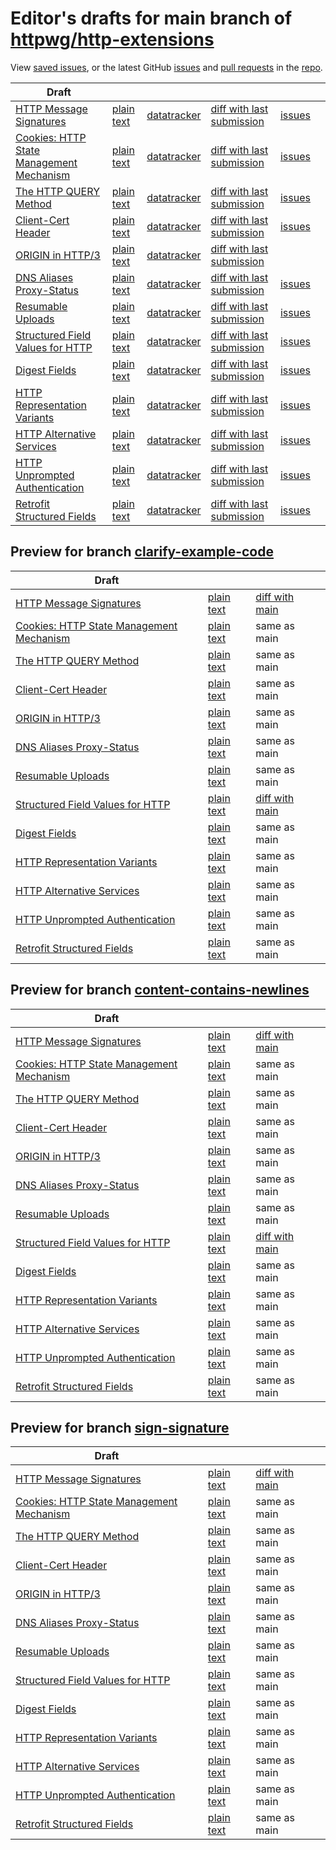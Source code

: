 # Editor's drafts for main branch of [httpwg/http-extensions](https://github.com/httpwg/http-extensions)

View [saved issues](issues.html), or the latest GitHub [issues](https://github.com/httpwg/http-extensions/issues) and [pull requests](https://github.com/httpwg/http-extensions/pulls) in the [repo](https://github.com/httpwg/http-extensions).

| Draft |     |     |     |     |     |
| ----- | --- | --- | --- | --- | --- |
| [HTTP Message Signatures](./draft-ietf-httpbis-message-signatures.html "HTTP Message Signatures (HTML)") | [plain text](./draft-ietf-httpbis-message-signatures.txt "HTTP Message Signatures (Text)") | [datatracker](https://datatracker.ietf.org/doc/draft-ietf-httpbis-message-signatures "Datatracker for draft-ietf-httpbis-message-signatures") | [diff with last submission](https://www.ietf.org/rfcdiff?url1=draft-ietf-httpbis-message-signatures&url2=https://httpwg.github.io/http-extensions/draft-ietf-httpbis-message-signatures.txt) | [issues](https://github.com/httpwg/http-extensions/labels/signatures) |
| [Cookies: HTTP State Management Mechanism](./draft-ietf-httpbis-rfc6265bis.html "Cookies: HTTP State Management Mechanism (HTML)") | [plain text](./draft-ietf-httpbis-rfc6265bis.txt "Cookies: HTTP State Management Mechanism (Text)") | [datatracker](https://datatracker.ietf.org/doc/draft-ietf-httpbis-rfc6265bis "Datatracker for draft-ietf-httpbis-rfc6265bis") | [diff with last submission](https://www.ietf.org/rfcdiff?url1=draft-ietf-httpbis-rfc6265bis&url2=https://httpwg.github.io/http-extensions/draft-ietf-httpbis-rfc6265bis.txt) | [issues](https://github.com/httpwg/http-extensions/labels/6265bis) |
| [The HTTP QUERY Method](./draft-ietf-httpbis-safe-method-w-body.html "The HTTP QUERY Method (HTML)") | [plain text](./draft-ietf-httpbis-safe-method-w-body.txt "The HTTP QUERY Method (Text)") | [datatracker](https://datatracker.ietf.org/doc/draft-ietf-httpbis-safe-method-w-body "Datatracker for draft-ietf-httpbis-safe-method-w-body") | [diff with last submission](https://www.ietf.org/rfcdiff?url1=draft-ietf-httpbis-safe-method-w-body&url2=https://httpwg.github.io/http-extensions/draft-ietf-httpbis-safe-method-w-body.txt) | [issues](https://github.com/httpwg/http-extensions/labels/safe-method-w-body) |
| [Client-Cert Header](./draft-ietf-httpbis-client-cert-field.html "Client-Cert HTTP Header Field (HTML)") | [plain text](./draft-ietf-httpbis-client-cert-field.txt "Client-Cert HTTP Header Field (Text)") | [datatracker](https://datatracker.ietf.org/doc/draft-ietf-httpbis-client-cert-field "Datatracker for draft-ietf-httpbis-client-cert-field") | [diff with last submission](https://www.ietf.org/rfcdiff?url1=draft-ietf-httpbis-client-cert-field&url2=https://httpwg.github.io/http-extensions/draft-ietf-httpbis-client-cert-field.txt) | [issues](https://github.com/httpwg/http-extensions/labels/client-cert-field) |
| [ORIGIN in HTTP/3](./draft-ietf-httpbis-origin-h3.html "The ORIGIN Extension in HTTP/3 (HTML)") | [plain text](./draft-ietf-httpbis-origin-h3.txt "The ORIGIN Extension in HTTP/3 (Text)") | [datatracker](https://datatracker.ietf.org/doc/draft-ietf-httpbis-origin-h3 "Datatracker for draft-ietf-httpbis-origin-h3") | [diff with last submission](https://www.ietf.org/rfcdiff?url1=draft-ietf-httpbis-origin-h3&url2=https://httpwg.github.io/http-extensions/draft-ietf-httpbis-origin-h3.txt) |  |
| [DNS Aliases Proxy-Status](./draft-ietf-httpbis-alias-proxy-status.html "HTTP Proxy-Status Parameter for Next-Hop Aliases (HTML)") | [plain text](./draft-ietf-httpbis-alias-proxy-status.txt "HTTP Proxy-Status Parameter for Next-Hop Aliases (Text)") | [datatracker](https://datatracker.ietf.org/doc/draft-ietf-httpbis-alias-proxy-status "Datatracker for draft-ietf-httpbis-alias-proxy-status") | [diff with last submission](https://www.ietf.org/rfcdiff?url1=draft-ietf-httpbis-alias-proxy-status&url2=https://httpwg.github.io/http-extensions/draft-ietf-httpbis-alias-proxy-status.txt) | [issues](https://github.com/httpwg/http-extensions/labels/alias-proxy-status) |
| [Resumable Uploads](./draft-ietf-httpbis-resumable-upload.html "Resumable Uploads for HTTP (HTML)") | [plain text](./draft-ietf-httpbis-resumable-upload.txt "Resumable Uploads for HTTP (Text)") | [datatracker](https://datatracker.ietf.org/doc/draft-ietf-httpbis-resumable-upload "Datatracker for draft-ietf-httpbis-resumable-upload") | [diff with last submission](https://www.ietf.org/rfcdiff?url1=draft-ietf-httpbis-resumable-upload&url2=https://httpwg.github.io/http-extensions/draft-ietf-httpbis-resumable-upload.txt) | [issues](https://github.com/httpwg/http-extensions/labels/resumable-upload) |
| [Structured Field Values for HTTP](./draft-ietf-httpbis-sfbis.html "Structured Field Values for HTTP (HTML)") | [plain text](./draft-ietf-httpbis-sfbis.txt "Structured Field Values for HTTP (Text)") | [datatracker](https://datatracker.ietf.org/doc/draft-ietf-httpbis-sfbis "Datatracker for draft-ietf-httpbis-sfbis") | [diff with last submission](https://www.ietf.org/rfcdiff?url1=draft-ietf-httpbis-sfbis&url2=https://httpwg.github.io/http-extensions/draft-ietf-httpbis-sfbis.txt) | [issues](https://github.com/httpwg/http-extensions/labels/header-structure) |
| [Digest Fields](./draft-ietf-httpbis-digest-headers.html "Digest Fields (HTML)") | [plain text](./draft-ietf-httpbis-digest-headers.txt "Digest Fields (Text)") | [datatracker](https://datatracker.ietf.org/doc/draft-ietf-httpbis-digest-headers "Datatracker for draft-ietf-httpbis-digest-headers") | [diff with last submission](https://www.ietf.org/rfcdiff?url1=draft-ietf-httpbis-digest-headers&url2=https://httpwg.github.io/http-extensions/draft-ietf-httpbis-digest-headers.txt) | [issues](https://github.com/httpwg/http-extensions/labels/digest-headers) |
| [HTTP Representation Variants](./draft-ietf-httpbis-variants.html "HTTP Representation Variants (HTML)") | [plain text](./draft-ietf-httpbis-variants.txt "HTTP Representation Variants (Text)") | [datatracker](https://datatracker.ietf.org/doc/draft-ietf-httpbis-variants "Datatracker for draft-ietf-httpbis-variants") | [diff with last submission](https://www.ietf.org/rfcdiff?url1=draft-ietf-httpbis-variants&url2=https://httpwg.github.io/http-extensions/draft-ietf-httpbis-variants.txt) | [issues](https://github.com/httpwg/http-extensions/labels/variants) |
| [HTTP Alternative Services](./draft-ietf-httpbis-rfc7838bis.html "HTTP Alternative Services (HTML)") | [plain text](./draft-ietf-httpbis-rfc7838bis.txt "HTTP Alternative Services (Text)") | [datatracker](https://datatracker.ietf.org/doc/draft-ietf-httpbis-rfc7838bis "Datatracker for draft-ietf-httpbis-rfc7838bis") | [diff with last submission](https://www.ietf.org/rfcdiff?url1=draft-ietf-httpbis-rfc7838bis&url2=https://httpwg.github.io/http-extensions/draft-ietf-httpbis-rfc7838bis.txt) | [issues](https://github.com/httpwg/http-extensions/labels/alt-svc) |
| [HTTP Unprompted Authentication](./draft-ietf-httpbis-unprompted-auth.html "HTTP Unprompted Authentication (HTML)") | [plain text](./draft-ietf-httpbis-unprompted-auth.txt "HTTP Unprompted Authentication (Text)") | [datatracker](https://datatracker.ietf.org/doc/draft-ietf-httpbis-unprompted-auth "Datatracker for draft-ietf-httpbis-unprompted-auth") | [diff with last submission](https://www.ietf.org/rfcdiff?url1=draft-ietf-httpbis-unprompted-auth&url2=https://httpwg.github.io/http-extensions/draft-ietf-httpbis-unprompted-auth.txt) | [issues](https://github.com/httpwg/http-extensions/labels/unprompted-auth) |
| [Retrofit Structured Fields](./draft-ietf-httpbis-retrofit.html "Retrofit Structured Fields for HTTP (HTML)") | [plain text](./draft-ietf-httpbis-retrofit.txt "Retrofit Structured Fields for HTTP (Text)") | [datatracker](https://datatracker.ietf.org/doc/draft-ietf-httpbis-retrofit "Datatracker for draft-ietf-httpbis-retrofit") | [diff with last submission](https://www.ietf.org/rfcdiff?url1=draft-ietf-httpbis-retrofit&url2=https://httpwg.github.io/http-extensions/draft-ietf-httpbis-retrofit.txt) | [issues](https://github.com/httpwg/http-extensions/labels/retrofit) |

## Preview for branch [clarify-example-code](clarify-example-code)

| Draft |     |     |     |
| ----- | --- | --- | --- |
| [HTTP Message Signatures](clarify-example-code/draft-ietf-httpbis-message-signatures.html "HTTP Message Signatures (HTML)") | [plain text](clarify-example-code/draft-ietf-httpbis-message-signatures.txt "HTTP Message Signatures (Text)") | [diff with main](https://www.ietf.org/rfcdiff?url1=https://httpwg.github.io/http-extensions/draft-ietf-httpbis-message-signatures.txt&url2=https://httpwg.github.io/http-extensions/clarify-example-code/draft-ietf-httpbis-message-signatures.txt) |
| [Cookies: HTTP State Management Mechanism](clarify-example-code/draft-ietf-httpbis-rfc6265bis.html "Cookies: HTTP State Management Mechanism (HTML)") | [plain text](clarify-example-code/draft-ietf-httpbis-rfc6265bis.txt "Cookies: HTTP State Management Mechanism (Text)") | same as main |
| [The HTTP QUERY Method](clarify-example-code/draft-ietf-httpbis-safe-method-w-body.html "The HTTP QUERY Method (HTML)") | [plain text](clarify-example-code/draft-ietf-httpbis-safe-method-w-body.txt "The HTTP QUERY Method (Text)") | same as main |
| [Client-Cert Header](clarify-example-code/draft-ietf-httpbis-client-cert-field.html "Client-Cert HTTP Header Field (HTML)") | [plain text](clarify-example-code/draft-ietf-httpbis-client-cert-field.txt "Client-Cert HTTP Header Field (Text)") | same as main |
| [ORIGIN in HTTP/3](clarify-example-code/draft-ietf-httpbis-origin-h3.html "The ORIGIN Extension in HTTP/3 (HTML)") | [plain text](clarify-example-code/draft-ietf-httpbis-origin-h3.txt "The ORIGIN Extension in HTTP/3 (Text)") | same as main |
| [DNS Aliases Proxy-Status](clarify-example-code/draft-ietf-httpbis-alias-proxy-status.html "HTTP Proxy-Status Parameter for Next-Hop Aliases (HTML)") | [plain text](clarify-example-code/draft-ietf-httpbis-alias-proxy-status.txt "HTTP Proxy-Status Parameter for Next-Hop Aliases (Text)") | same as main |
| [Resumable Uploads](clarify-example-code/draft-ietf-httpbis-resumable-upload.html "Resumable Uploads for HTTP (HTML)") | [plain text](clarify-example-code/draft-ietf-httpbis-resumable-upload.txt "Resumable Uploads for HTTP (Text)") | same as main |
| [Structured Field Values for HTTP](clarify-example-code/draft-ietf-httpbis-sfbis.html "Structured Field Values for HTTP (HTML)") | [plain text](clarify-example-code/draft-ietf-httpbis-sfbis.txt "Structured Field Values for HTTP (Text)") | [diff with main](https://www.ietf.org/rfcdiff?url1=https://httpwg.github.io/http-extensions/draft-ietf-httpbis-sfbis.txt&url2=https://httpwg.github.io/http-extensions/clarify-example-code/draft-ietf-httpbis-sfbis.txt) |
| [Digest Fields](clarify-example-code/draft-ietf-httpbis-digest-headers.html "Digest Fields (HTML)") | [plain text](clarify-example-code/draft-ietf-httpbis-digest-headers.txt "Digest Fields (Text)") | same as main |
| [HTTP Representation Variants](clarify-example-code/draft-ietf-httpbis-variants.html "HTTP Representation Variants (HTML)") | [plain text](clarify-example-code/draft-ietf-httpbis-variants.txt "HTTP Representation Variants (Text)") | same as main |
| [HTTP Alternative Services](clarify-example-code/draft-ietf-httpbis-rfc7838bis.html "HTTP Alternative Services (HTML)") | [plain text](clarify-example-code/draft-ietf-httpbis-rfc7838bis.txt "HTTP Alternative Services (Text)") | same as main |
| [HTTP Unprompted Authentication](clarify-example-code/draft-ietf-httpbis-unprompted-auth.html "HTTP Unprompted Authentication (HTML)") | [plain text](clarify-example-code/draft-ietf-httpbis-unprompted-auth.txt "HTTP Unprompted Authentication (Text)") | same as main |
| [Retrofit Structured Fields](clarify-example-code/draft-ietf-httpbis-retrofit.html "Retrofit Structured Fields for HTTP (HTML)") | [plain text](clarify-example-code/draft-ietf-httpbis-retrofit.txt "Retrofit Structured Fields for HTTP (Text)") | same as main |

## Preview for branch [content-contains-newlines](content-contains-newlines)

| Draft |     |     |     |
| ----- | --- | --- | --- |
| [HTTP Message Signatures](content-contains-newlines/draft-ietf-httpbis-message-signatures.html "HTTP Message Signatures (HTML)") | [plain text](content-contains-newlines/draft-ietf-httpbis-message-signatures.txt "HTTP Message Signatures (Text)") | [diff with main](https://www.ietf.org/rfcdiff?url1=https://httpwg.github.io/http-extensions/draft-ietf-httpbis-message-signatures.txt&url2=https://httpwg.github.io/http-extensions/content-contains-newlines/draft-ietf-httpbis-message-signatures.txt) |
| [Cookies: HTTP State Management Mechanism](content-contains-newlines/draft-ietf-httpbis-rfc6265bis.html "Cookies: HTTP State Management Mechanism (HTML)") | [plain text](content-contains-newlines/draft-ietf-httpbis-rfc6265bis.txt "Cookies: HTTP State Management Mechanism (Text)") | same as main |
| [The HTTP QUERY Method](content-contains-newlines/draft-ietf-httpbis-safe-method-w-body.html "The HTTP QUERY Method (HTML)") | [plain text](content-contains-newlines/draft-ietf-httpbis-safe-method-w-body.txt "The HTTP QUERY Method (Text)") | same as main |
| [Client-Cert Header](content-contains-newlines/draft-ietf-httpbis-client-cert-field.html "Client-Cert HTTP Header Field (HTML)") | [plain text](content-contains-newlines/draft-ietf-httpbis-client-cert-field.txt "Client-Cert HTTP Header Field (Text)") | same as main |
| [ORIGIN in HTTP/3](content-contains-newlines/draft-ietf-httpbis-origin-h3.html "The ORIGIN Extension in HTTP/3 (HTML)") | [plain text](content-contains-newlines/draft-ietf-httpbis-origin-h3.txt "The ORIGIN Extension in HTTP/3 (Text)") | same as main |
| [DNS Aliases Proxy-Status](content-contains-newlines/draft-ietf-httpbis-alias-proxy-status.html "HTTP Proxy-Status Parameter for Next-Hop Aliases (HTML)") | [plain text](content-contains-newlines/draft-ietf-httpbis-alias-proxy-status.txt "HTTP Proxy-Status Parameter for Next-Hop Aliases (Text)") | same as main |
| [Resumable Uploads](content-contains-newlines/draft-ietf-httpbis-resumable-upload.html "Resumable Uploads for HTTP (HTML)") | [plain text](content-contains-newlines/draft-ietf-httpbis-resumable-upload.txt "Resumable Uploads for HTTP (Text)") | same as main |
| [Structured Field Values for HTTP](content-contains-newlines/draft-ietf-httpbis-sfbis.html "Structured Field Values for HTTP (HTML)") | [plain text](content-contains-newlines/draft-ietf-httpbis-sfbis.txt "Structured Field Values for HTTP (Text)") | [diff with main](https://www.ietf.org/rfcdiff?url1=https://httpwg.github.io/http-extensions/draft-ietf-httpbis-sfbis.txt&url2=https://httpwg.github.io/http-extensions/content-contains-newlines/draft-ietf-httpbis-sfbis.txt) |
| [Digest Fields](content-contains-newlines/draft-ietf-httpbis-digest-headers.html "Digest Fields (HTML)") | [plain text](content-contains-newlines/draft-ietf-httpbis-digest-headers.txt "Digest Fields (Text)") | same as main |
| [HTTP Representation Variants](content-contains-newlines/draft-ietf-httpbis-variants.html "HTTP Representation Variants (HTML)") | [plain text](content-contains-newlines/draft-ietf-httpbis-variants.txt "HTTP Representation Variants (Text)") | same as main |
| [HTTP Alternative Services](content-contains-newlines/draft-ietf-httpbis-rfc7838bis.html "HTTP Alternative Services (HTML)") | [plain text](content-contains-newlines/draft-ietf-httpbis-rfc7838bis.txt "HTTP Alternative Services (Text)") | same as main |
| [HTTP Unprompted Authentication](content-contains-newlines/draft-ietf-httpbis-unprompted-auth.html "HTTP Unprompted Authentication (HTML)") | [plain text](content-contains-newlines/draft-ietf-httpbis-unprompted-auth.txt "HTTP Unprompted Authentication (Text)") | same as main |
| [Retrofit Structured Fields](content-contains-newlines/draft-ietf-httpbis-retrofit.html "Retrofit Structured Fields for HTTP (HTML)") | [plain text](content-contains-newlines/draft-ietf-httpbis-retrofit.txt "Retrofit Structured Fields for HTTP (Text)") | same as main |

## Preview for branch [sign-signature](sign-signature)

| Draft |     |     |     |
| ----- | --- | --- | --- |
| [HTTP Message Signatures](sign-signature/draft-ietf-httpbis-message-signatures.html "HTTP Message Signatures (HTML)") | [plain text](sign-signature/draft-ietf-httpbis-message-signatures.txt "HTTP Message Signatures (Text)") | [diff with main](https://www.ietf.org/rfcdiff?url1=https://httpwg.github.io/http-extensions/draft-ietf-httpbis-message-signatures.txt&url2=https://httpwg.github.io/http-extensions/sign-signature/draft-ietf-httpbis-message-signatures.txt) |
| [Cookies: HTTP State Management Mechanism](sign-signature/draft-ietf-httpbis-rfc6265bis.html "Cookies: HTTP State Management Mechanism (HTML)") | [plain text](sign-signature/draft-ietf-httpbis-rfc6265bis.txt "Cookies: HTTP State Management Mechanism (Text)") | same as main |
| [The HTTP QUERY Method](sign-signature/draft-ietf-httpbis-safe-method-w-body.html "The HTTP QUERY Method (HTML)") | [plain text](sign-signature/draft-ietf-httpbis-safe-method-w-body.txt "The HTTP QUERY Method (Text)") | same as main |
| [Client-Cert Header](sign-signature/draft-ietf-httpbis-client-cert-field.html "Client-Cert HTTP Header Field (HTML)") | [plain text](sign-signature/draft-ietf-httpbis-client-cert-field.txt "Client-Cert HTTP Header Field (Text)") | same as main |
| [ORIGIN in HTTP/3](sign-signature/draft-ietf-httpbis-origin-h3.html "The ORIGIN Extension in HTTP/3 (HTML)") | [plain text](sign-signature/draft-ietf-httpbis-origin-h3.txt "The ORIGIN Extension in HTTP/3 (Text)") | same as main |
| [DNS Aliases Proxy-Status](sign-signature/draft-ietf-httpbis-alias-proxy-status.html "HTTP Proxy-Status Parameter for Next-Hop Aliases (HTML)") | [plain text](sign-signature/draft-ietf-httpbis-alias-proxy-status.txt "HTTP Proxy-Status Parameter for Next-Hop Aliases (Text)") | same as main |
| [Resumable Uploads](sign-signature/draft-ietf-httpbis-resumable-upload.html "Resumable Uploads for HTTP (HTML)") | [plain text](sign-signature/draft-ietf-httpbis-resumable-upload.txt "Resumable Uploads for HTTP (Text)") | same as main |
| [Structured Field Values for HTTP](sign-signature/draft-ietf-httpbis-sfbis.html "Structured Field Values for HTTP (HTML)") | [plain text](sign-signature/draft-ietf-httpbis-sfbis.txt "Structured Field Values for HTTP (Text)") | same as main |
| [Digest Fields](sign-signature/draft-ietf-httpbis-digest-headers.html "Digest Fields (HTML)") | [plain text](sign-signature/draft-ietf-httpbis-digest-headers.txt "Digest Fields (Text)") | same as main |
| [HTTP Representation Variants](sign-signature/draft-ietf-httpbis-variants.html "HTTP Representation Variants (HTML)") | [plain text](sign-signature/draft-ietf-httpbis-variants.txt "HTTP Representation Variants (Text)") | same as main |
| [HTTP Alternative Services](sign-signature/draft-ietf-httpbis-rfc7838bis.html "HTTP Alternative Services (HTML)") | [plain text](sign-signature/draft-ietf-httpbis-rfc7838bis.txt "HTTP Alternative Services (Text)") | same as main |
| [HTTP Unprompted Authentication](sign-signature/draft-ietf-httpbis-unprompted-auth.html "HTTP Unprompted Authentication (HTML)") | [plain text](sign-signature/draft-ietf-httpbis-unprompted-auth.txt "HTTP Unprompted Authentication (Text)") | same as main |
| [Retrofit Structured Fields](sign-signature/draft-ietf-httpbis-retrofit.html "Retrofit Structured Fields for HTTP (HTML)") | [plain text](sign-signature/draft-ietf-httpbis-retrofit.txt "Retrofit Structured Fields for HTTP (Text)") | same as main |

